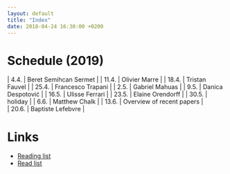 ```yaml
---
layout: default
title: "Index"
date: 2018-04-24 16:30:00 +0200
---
```


# Schedule (2019)

| 4.4. | Beret Semihcan Sermet |
| 11.4. | Olivier Marre |
| 18.4. | Tristan Fauvel |
| 25.4. | Francesco Trapani |
| 2.5. | Gabriel Mahuas |
| 9.5. | Danica Despotović |
| 16.5. | Ulisse Ferrari |
| 23.5. | Elaine Orendorff |
| 30.5. | holiday | 
| 6.6. | Matthew Chalk |
| 13.6. | Overview of recent papers |   
| 20.6. | Baptiste Lefebvre |

# Links

- <a href="{{ site.baseurl }}/reading_list">Reading list</a>
- <a href="{{ site.baseurl }}/read_list">Read list</a>
